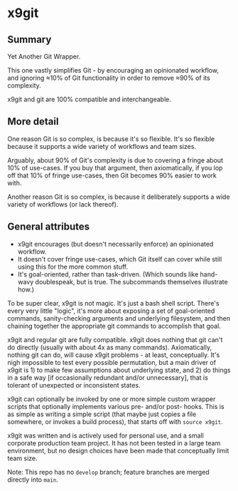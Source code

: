 # x9git

## Summary

Yet Another Git Wrapper.

This one vastly simplifies Git - by encouraging an opinionated workflow, and ignoring ≈10% of Git functionality in order to remove ≈90% of its complexity.

x9git and git are 100% compatible and interchangeable.

## More detail

One reason Git is so complex, is because it's so flexible. It's so flexible because it supports a wide variety of workflows and team sizes.

Arguably, about 90% of Git's complexity is due to covering a fringe about 10% of use-cases. If you buy that argument, then axiomatically, if you lop off that 10% of fringe use-cases, then Git becomes 90% easier to work with.

Another reason Git is so complex, is because it deliberately supports a wide variety of workflows (or lack thereof).

## General attributes

- x9git encourages (but doesn't necessarily enforce) an opinionated workflow.
- It doesn't cover fringe use-cases, which Git itself can cover while still using this for the more common stuff.
- It's goal-oriented, rather than task-driven. (Which sounds like hand-wavy doublespeak, but is true. The subcommands themselves illustrate how.)

To be super clear, x9git is not magic. It's just a bash shell script. There's every very little "logic", it's more about exposing a set of goal-oriented commands, sanity-checking arguments and underlying filesystem, and then chaining together the appropriate git commands to accomplish that goal.

x9git and regular git are fully compatible. x9git does nothing that git can't do directly (usually with about 4x as many commands). Axiomatically, nothing git can do, will cause x9git problems - at least, conceptually. It's nigh impossible to test every possible permutation, but a main driver of x9git is 1) to make few assumptions about underlying state, and 2) do things in a safe way [if occasionally redundant and/or unnecessary], that is tolerant of unexpected or inconsistent states.

x9git can optionally be invoked by one or more simple custom wrapper scripts that optionally implements various pre- and/or post- hooks. This is as simple as writing a simple script (that maybe just copies a file somewhere, or invokes a build process), that starts off with `source x9git`.

x9git was written and is actively used for personal use, and a small corporate production team project. It has not been tested in a large team environment, but no design choices have been made that conceptually limit team size.

Note: This repo has no `develop` branch; feature branches are merged directly into `main`.

